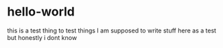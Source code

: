 # hello-world
this is a test thing to test things
I am supposed to write stuff here as a test but honestly i dont know
